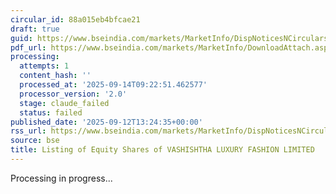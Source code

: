 ```yaml
---
circular_id: 88a015eb4bfcae21
draft: true
guid: https://www.bseindia.com/markets/MarketInfo/DispNoticesNCirculars.aspx?Noticeid={6B69E6C3-DB72-4F78-9FDB-A55F5613DD42}&noticeno=20250912-93&dt=09/12/2025&icount=93&totcount=103&flag=0
pdf_url: https://www.bseindia.com/markets/MarketInfo/DownloadAttach.aspx?id=20250912-93&attachedId=efb6d1b0-9b06-4414-9d14-8a127e224224
processing:
  attempts: 1
  content_hash: ''
  processed_at: '2025-09-14T09:22:51.462577'
  processor_version: '2.0'
  stage: claude_failed
  status: failed
published_date: '2025-09-12T13:24:35+00:00'
rss_url: https://www.bseindia.com/markets/MarketInfo/DispNoticesNCirculars.aspx?Noticeid={6B69E6C3-DB72-4F78-9FDB-A55F5613DD42}&noticeno=20250912-93&dt=09/12/2025&icount=93&totcount=103&flag=0
source: bse
title: Listing of Equity Shares of VASHISHTHA LUXURY FASHION LIMITED
---
```


Processing in progress...